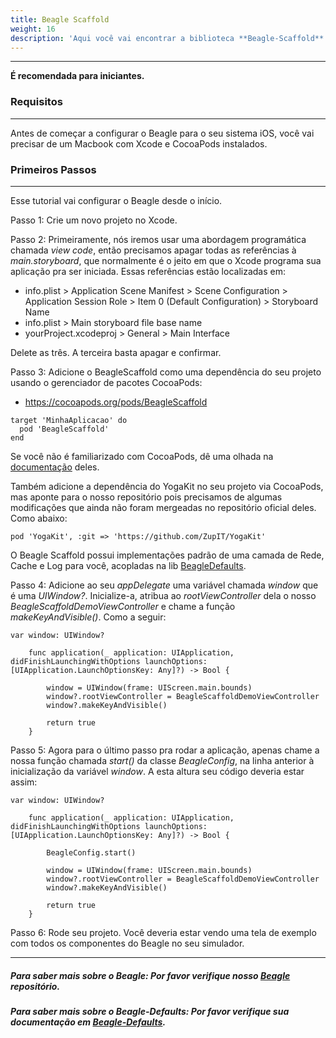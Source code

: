 ```yaml
---
title: Beagle Scaffold
weight: 16
description: 'Aqui você vai encontrar a biblioteca **Beagle-Scaffold** pra te ajudar a começar um projeto usando o Beagle para iOS. Ela contém quase todas as configurações necessárias pra fazer isso.'
---
```


---

**É recomendada para iniciantes.**

### Requisitos
<hr>

Antes de começar a configurar o Beagle para o seu sistema iOS, você vai precisar de um Macbook com Xcode e CocoaPods instalados.

### Primeiros Passos
<hr>

Esse tutorial vai configurar o Beagle desde o início.

Passo 1: Crie um novo projeto no Xcode.

Passo 2: Primeiramente, nós iremos usar uma abordagem programática chamada _view code_, então precisamos apagar todas as referências à _main.storyboard_, que normalmente é o jeito em que o Xcode programa sua aplicação pra ser iniciada. Essas referências estão localizadas em:

* info.plist > Application Scene Manifest > Scene Configuration > Application Session Role > Item 0 (Default Configuration) > Storyboard Name
* info.plist > Main storyboard file base name
* yourProject.xcodeproj > General > Main Interface

Delete as três. A terceira basta apagar e confirmar.

Passo 3: Adicione o BeagleScaffold como uma dependência do seu projeto usando o gerenciador de pacotes CocoaPods:

- https://cocoapods.org/pods/BeagleScaffold

```
target 'MinhaAplicacao' do
  pod 'BeagleScaffold'
end
```
Se você não é familiarizado com CocoaPods, dê uma olhada na [documentação](https://guides.cocoapods.org/) deles.

Também adicione a dependência do YogaKit no seu projeto via CocoaPods, mas aponte para o nosso repositório pois precisamos de algumas modificações que ainda não foram mergeadas no repositório oficial deles. Como abaixo: 

```
pod 'YogaKit', :git => 'https://github.com/ZupIT/YogaKit'
```

O Beagle Scaffold possui implementações padrão de uma camada de Rede, Cache e Log para você, acopladas na lib [BeagleDefaults](https://docs.usebeagle.io/get-started/using-beagle-helpers/ios/beagle-defaults).

Passo 4: Adicione ao seu _appDelegate_ uma variável chamada _window_ que é uma _UIWindow?_. Inicialize-a, atribua ao _rootViewController_ dela o nosso _BeagleScaffoldDemoViewController_ e chame a função _makeKeyAndVisible()_. Como a seguir:

```
var window: UIWindow?

    func application(_ application: UIApplication, didFinishLaunchingWithOptions launchOptions: [UIApplication.LaunchOptionsKey: Any]?) -> Bool {
        
        window = UIWindow(frame: UIScreen.main.bounds)
        window?.rootViewController = BeagleScaffoldDemoViewController
        window?.makeKeyAndVisible()
        
        return true
    }
```
Passo 5: Agora para o último passo pra rodar a aplicação, apenas chame a nossa função chamada _start()_ da classe _BeagleConfig_, na linha anterior à inicialização da variável _window_. A esta altura seu código deveria estar assim:

```
var window: UIWindow?

    func application(_ application: UIApplication, didFinishLaunchingWithOptions launchOptions: [UIApplication.LaunchOptionsKey: Any]?) -> Bool {
    
        BeagleConfig.start()
        
        window = UIWindow(frame: UIScreen.main.bounds)
        window?.rootViewController = BeagleScaffoldDemoViewController
        window?.makeKeyAndVisible()
        
        return true
    }
```
Passo 6: Rode seu projeto. Você deveria estar vendo uma tela de exemplo com todos os componentes do Beagle no seu simulador.

<hr>

##### Para saber mais sobre o Beagle: Por favor verifique nosso [Beagle](https://github.com/ZupIT/beagle) repositório.
##### Para saber mais sobre o  Beagle-Defaults: Por favor verifique sua documentação em [Beagle-Defaults](/pt/get-started/using-beagle-helpers/ios/beagle-defaults).